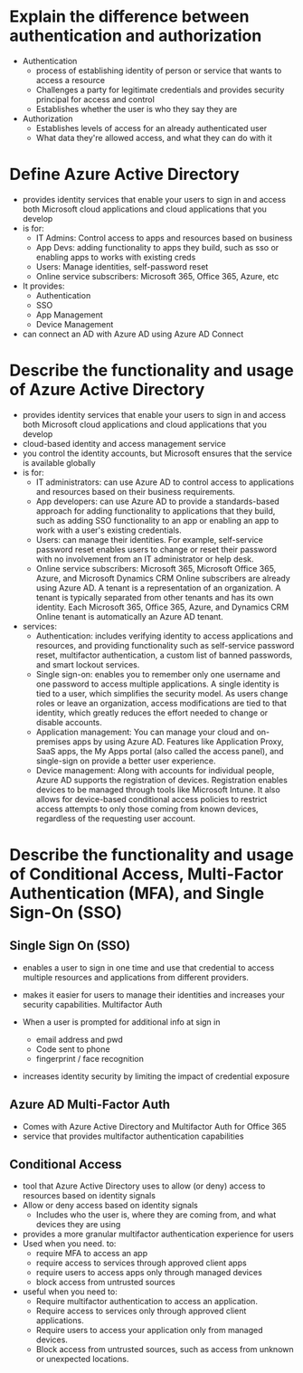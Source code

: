 # Explain the difference between authentication and authorization

- Authentication
	- process of establishing identity of person or service that wants to access a resource
	- Challenges a party for legitimate credentials and provides security principal for access and control
	- Establishes whether the user is who they say they are
- Authorization
	- Establishes levels of access for an already authenticated user
	- What data they're allowed access, and what they can do with it


# Define Azure Active Directory

- provides identity services that enable your users to sign in and access both Microsoft cloud applications and cloud applications that you develop
- is for:
	- IT Admins: Control access to apps and resources based on business
	- App Devs: adding functionality to apps they build, such as sso or enabling apps to works with existing creds
	- Users: Manage identities, self-password reset
	- Online service subscribers: Microsoft 365, Office 365, Azure, etc
- It provides:
	- Authentication
	- SSO
	- App Management
	- Device Management
- can connect an AD with Azure AD using Azure AD Connect


# Describe the functionality and usage of Azure Active Directory

- provides identity services that enable your users to sign in and access both Microsoft cloud applications and cloud applications that you develop
- cloud-based identity and access management service
- you control the identity accounts, but Microsoft ensures that the service is available globally
- is for:
	- IT administrators:  can use Azure AD to control access to applications and resources based on their business requirements.
	- App developers: can use Azure AD to provide a standards-based approach for adding functionality to applications that they build, such as adding SSO functionality to an app or enabling an app to work with a user's existing credentials.
	- Users: can manage their identities. For example, self-service password reset enables users to change or reset their password with no involvement from an IT administrator or help desk.
	- Online service subscribers: Microsoft 365, Microsoft Office 365, Azure, and Microsoft Dynamics CRM Online subscribers are already using Azure AD. A tenant is a representation of an organization. A tenant is typically separated from other tenants and has its own identity. Each Microsoft 365, Office 365, Azure, and Dynamics CRM Online tenant is automatically an Azure AD tenant.
- services:
	- Authentication: includes verifying identity to access applications and resources, and providing functionality such as self-service password reset, multifactor authentication, a custom list of banned passwords, and smart lockout services.
	- Single sign-on: enables you to remember only one username and one password to access multiple applications. A single identity is tied to a user, which simplifies the security model. As users change roles or leave an organization, access modifications are tied to that identity, which greatly reduces the effort needed to change or disable accounts.
	- Application management: You can manage your cloud and on-premises apps by using Azure AD. Features like Application Proxy, SaaS apps, the My Apps portal (also called the access panel), and single-sign on provide a better user experience.
	- Device management: Along with accounts for individual people, Azure AD supports the registration of devices. Registration enables devices to be managed through tools like Microsoft Intune. It also allows for device-based conditional access policies to restrict access attempts to only those coming from known devices, regardless of the requesting user account.


# Describe the functionality and usage of Conditional Access, Multi-Factor Authentication (MFA), and Single Sign-On (SSO)

## Single Sign On (SSO)

- enables a user to sign in one time and use that credential to access multiple resources and applications from different providers.
- makes it easier for users to manage their identities and increases your security capabilities.
Multifactor Auth

- When a user is prompted for additional info at sign in
	- email address and pwd
	- Code sent to phone
	- fingerprint / face recognition
- increases identity security by limiting the impact of credential exposure


## Azure AD Multi-Factor Auth

- Comes with Azure Active Directory and Multifactor Auth for Office 365
- service that provides multifactor authentication capabilities


## Conditional Access

- tool that Azure Active Directory uses to allow (or deny) access to resources based on identity signals
- Allow or deny access based on identity signals
	- Includes who the user is, where they are coming from, and what devices they are using
- provides a more granular multifactor authentication experience for users
- Used when you need. to:
	- require MFA to access an app
	- require access to services through approved client apps
	- require users to access apps only through managed devices
	- block access from untrusted sources
- useful when you need to:
	- Require multifactor authentication to access an application.
	- Require access to services only through approved client applications.
	- Require users to access your application only from managed devices.
	- Block access from untrusted sources, such as access from unknown or unexpected locations.
